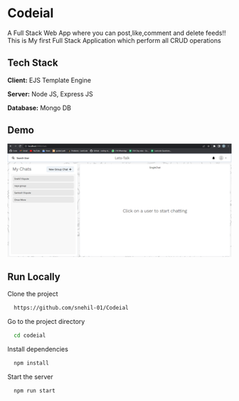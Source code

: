 
# Codeial

A Full Stack Web App where you can post,like,comment and delete feeds!! <br>
This is My first Full Stack Application which perform all CRUD operations
## Tech Stack

**Client:** EJS Template Engine

**Server:** Node JS, Express JS

**Database:** Mongo DB
  
## Demo


![](https://github.com/snehil-01/Lets-Talk-by-snehil/blob/main/screenshots/single-chat.png)
## Run Locally

Clone the project

```bash
  https://github.com/snehil-01/Codeial
```

Go to the project directory

```bash
  cd codeial
```

Install dependencies

```bash
  npm install
```


Start the server

```bash
  npm run start
```

